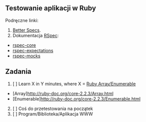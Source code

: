 ## Testowanie aplikacji w Ruby

Podręczne linki:

1. [Better Specs](http://betterspecs.org/).
1. Dokumentacja [RSpec](http://rspec.info/):
  - [rspec-core](https://github.com/rspec/rspec-core)
  - [rspec-expectations](https://github.com/rspec/rspec-expectations)
  - [rspec-mocks](https://github.com/rspec/rspec-mocks)

## Zadania

1. [ ] Learn X in Y minutes, where X = [Ruby Array/Enumerable](/)
  - [Array]http://ruby-doc.org/core-2.2.3/Array.html
  - [Enumerable]http://ruby-doc.org/core-2.2.3/Enumerable.html
2. [ ] Coś do przetestowania na początek
3. [ ] Program/Biblioteka/Aplikacja WWW
